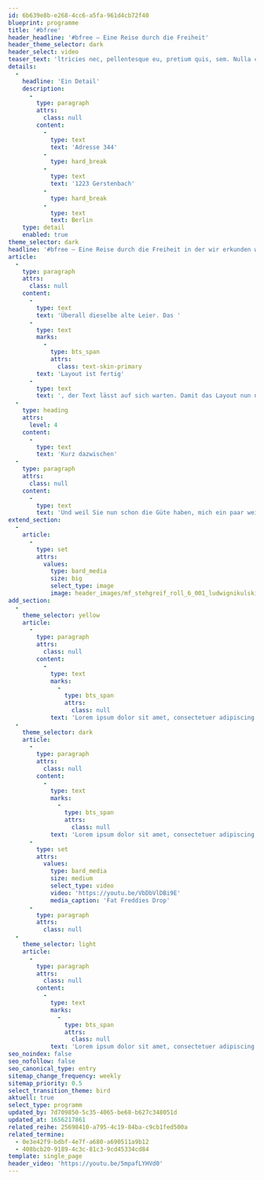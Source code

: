 ```yaml
---
id: 6b639e8b-e268-4cc6-a5fa-961d4cb72f40
blueprint: programme
title: '#bfree'
header_headline: '#bfree – Eine Reise durch die Freiheit'
header_theme_selector: dark
header_select: video
teaser_text: 'ltricies nec, pellentesque eu, pretium quis, sem. Nulla consequat massa quis enim. Donec pede justo, fringilla vel, aliquet nec, vulputate eget, arcu. In enim justo, rhoncus ut, imperdiet a, venenatis vitae.'
details:
  -
    headline: 'Ein Detail'
    description:
      -
        type: paragraph
        attrs:
          class: null
        content:
          -
            type: text
            text: 'Adresse 344'
          -
            type: hard_break
          -
            type: text
            text: '1223 Gerstenbach'
          -
            type: hard_break
          -
            type: text
            text: Berlin
    type: detail
    enabled: true
theme_selector: dark
headline: '#bfree – Eine Reise durch die Freiheit in der wir erkunden was wir wollen.'
article:
  -
    type: paragraph
    attrs:
      class: null
    content:
      -
        type: text
        text: 'Überall dieselbe alte Leier. Das '
      -
        type: text
        marks:
          -
            type: bts_span
            attrs:
              class: text-skin-primary
        text: 'Layout ist fertig'
      -
        type: text
        text: ', der Text lässt auf sich warten. Damit das Layout nun nicht nackt im Raume steht und sich klein und leer vorkommt, springe ich ein: der Blindtext. Genau zu diesem Zwecke erschaffen, immer im Schatten meines großen Bruders »Lorem Ipsum«, freue ich mich jedes Mal, wenn Sie ein paar Zeilen lesen. Denn esse est percipi - Sein ist wahrgenommen werden. '
  -
    type: heading
    attrs:
      level: 4
    content:
      -
        type: text
        text: 'Kurz dazwischen'
  -
    type: paragraph
    attrs:
      class: null
    content:
      -
        type: text
        text: 'Und weil Sie nun schon die Güte haben, mich ein paar weitere Sätze lang zu begleiten, möchte ich diese Gelegenheit nutzen, Ihnen nicht nur als Lückenfüller zu dienen, sondern auf etwas hinzuweisen, das es ebenso verdient wahrgenommen zu werden: Webstandards nämlich. Sehen Sie, Webstandards sind das Regelwerk, auf dem Webseiten aufbauen. So gibt es Regeln für HTML, CSS, JavaScript oder auch XML; Worte, die Sie vielleicht schon einmal von Ihrem Entwickler gehört haben. Diese Standards sorgen dafür, dass alle Beteiligten aus einer Webseite den größten Nutzen ziehen. Im Gegensatz zu früheren Webseiten müssen wir zum Beispiel nicht mehr zwei versch'
extend_section:
  -
    article:
      -
        type: set
        attrs:
          values:
            type: bard_media
            size: big
            select_type: image
            image: header_images/mf_stehgreif_roll_6_001_ludwignikulski.-cinematic.jpg
add_section:
  -
    theme_selector: yellow
    article:
      -
        type: paragraph
        attrs:
          class: null
        content:
          -
            type: text
            marks:
              -
                type: bts_span
                attrs:
                  class: null
            text: 'Lorem ipsum dolor sit amet, consectetuer adipiscing elit. Aenean commodo ligula eget dolor. Aenean massa. Cum sociis natoque penatibus et magnis dis parturient montes, nascetur ridiculus mus. Donec quam felis, ultricies nec, pellentesque eu, pretium quis, sem. Nulla consequat massa quis enim. Donec pede justo, fringilla vel, aliquet nec, vulputate eget, arcu. In enim justo, rhoncus ut, imperdiet a, venenatis vitae, justo. Nullam dictum felis eu pede mollis pretium. Integer tincidunt. Cras dapibus. Vivamus elementum semper nisi. Aenean vulputate eleifend tellus. Aenean leo ligula, porttitor eu, consequat vitae, eleifend ac, enim. Aliquam lorem ante, dapibus in, viverra quis, feugiat a, tellus. Phasellus viverra nulla ut metus varius laoreet. Quisque rutrum. Aenean imperdiet. Etiam ultricies nisi vel augue. Curabitur ullamcorper ultricies nisi. Nam eget dui. Etiam rhoncus. Maecenas tempus, tellus eget condimentum rhoncus, sem quam semper libero, sit amet adipiscing sem neque sed ipsum. Nam quam nunc, blandit vel, luctus pulvinar, hendrerit id, lorem. Maecenas nec odio et ante tincidunt tempus. Donec vitae sapien ut libero venenatis faucibus. Nullam quis ante. Etiam sit amet orci eget eros faucibus tincidunt. Duis leo. Sed fringilla mauris sit amet nibh. Donec sodales sagittis magna. Sed consequat, leo eget bibendum sodales, augue velit cursus nunc,'
  -
    theme_selector: dark
    article:
      -
        type: paragraph
        attrs:
          class: null
        content:
          -
            type: text
            marks:
              -
                type: bts_span
                attrs:
                  class: null
            text: 'Lorem ipsum dolor sit amet, consectetuer adipiscing elit. Aenean commodo ligula eget dolor. Aenean massa. Cum sociis natoque penatibus et magnis dis parturient montes, nascetur ridiculus mus. Donec quam felis, ultricies nec, pellentesque eu, pretium quis, sem. Nulla consequat massa quis enim. Donec pede justo, fringilla vel, aliquet nec, vulputate eget, arcu. In enim justo, rhoncus ut, imperdiet a, venenatis vitae, justo. Nullam dictum felis eu pede mollis pretium. Integer tincidunt. Cras dapibus. Vivamus elementum semper nisi. Aenean vulputate eleifend tellus. Aenean leo ligula, porttitor eu, consequat vitae, eleifend ac, enim. Aliquam lorem ante, dapibus in, viverra quis, feugiat a, tellus. Phasellus viverra nulla ut metus varius laoreet. Quisque rutrum. Aenean imperdiet. Etiam ultricies nisi vel augue. Curabitur ullamcorper ultricies nisi. Nam eget dui. Etiam rhoncus. Maecenas tempus, tellus eget condimentum rhoncus, sem quam semper libero, sit amet adipiscing sem neque sed ipsum. Nam quam nunc, blandit vel, luctus pulvinar, hendrerit id, lorem. Maecenas nec odio et ante tincidunt tempus. Donec vitae sapien ut libero venenatis faucibus. Nullam quis ante. Etiam sit amet orci eget eros faucibus tincidunt. Duis leo. Sed fringilla mauris sit amet nibh. Donec sodales sagittis magna. Sed consequat, leo eget bibendum sodales, augue velit cursus nunc,'
      -
        type: set
        attrs:
          values:
            type: bard_media
            size: medium
            select_type: video
            video: 'https://youtu.be/VbDbVlDBi9E'
            media_caption: 'Fat Freddies Drop'
      -
        type: paragraph
        attrs:
          class: null
  -
    theme_selector: light
    article:
      -
        type: paragraph
        attrs:
          class: null
        content:
          -
            type: text
            marks:
              -
                type: bts_span
                attrs:
                  class: null
            text: 'Lorem ipsum dolor sit amet, consectetuer adipiscing elit. Aenean commodo ligula eget dolor. Aenean massa. Cum sociis natoque penatibus et magnis dis parturient montes, nascetur ridiculus mus. Donec quam felis, ultricies nec, pellentesque eu, pretium quis, sem. Nulla consequat massa quis enim. Donec pede justo, fringilla vel, aliquet nec, vulputate eget, arcu. In enim justo, rhoncus ut, imperdiet a, venenatis vitae, justo. Nullam dictum felis eu pede mollis pretium. Integer tincidunt. Cras dapibus. Vivamus elementum semper nisi. Aenean vulputate eleifend tellus. Aenean leo ligula, porttitor eu, consequat vitae, eleifend ac, enim. Aliquam lorem ante, dapibus in, viverra quis, feugiat a, tellus. Phasellus viverra nulla ut metus varius laoreet. Quisque rutrum. Aenean imperdiet. Etiam ultricies nisi vel augue. Curabitur ullamcorper ultricies nisi. Nam eget dui. Etiam rhoncus. Maecenas tempus, tellus eget condimentum rhoncus, sem quam semper libero, sit amet adipiscing sem neque sed ipsum. Nam quam nunc, blandit vel, luctus pulvinar, hendrerit id, lorem. Maecenas nec odio et ante tincidunt tempus. Donec vitae sapien ut libero venenatis faucibus. Nullam quis ante. Etiam sit amet orci eget eros faucibus tincidunt. Duis leo. Sed fringilla mauris sit amet nibh. Donec sodales sagittis magna. Sed consequat, leo eget bibendum sodales, augue velit cursus nunc,'
seo_noindex: false
seo_nofollow: false
seo_canonical_type: entry
sitemap_change_frequency: weekly
sitemap_priority: 0.5
select_transition_theme: bird
aktuell: true
select_type: programm
updated_by: 7d709850-5c35-4065-be68-b627c348051d
updated_at: 1656217861
related_reihe: 25698410-a795-4c19-84ba-c9cb1fed500a
related_termine:
  - 0e3e42f9-bdbf-4e7f-a680-a690511a9b12
  - 408bcb20-9189-4c3c-81c3-9cd45334cd84
template: single_page
header_video: 'https://youtu.be/5mpafLYHVd0'
---
```

